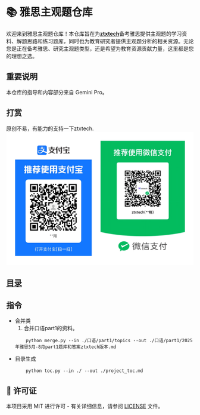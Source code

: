 # 📚 雅思主观题仓库

欢迎来到雅思主观题仓库！本仓库旨在为[**ztxtech**](https://www.github.com/ztxtech/)备考雅思提供主观题的学习资料、解题思路和练习题库，同时也为教育研究者提供主观题分析的相关资源。无论您是正在备考雅思、研究主观题类型，还是希望为教育资源贡献力量，这里都是您的理想之选。

## 重要说明
本仓库的指导和内容部分来自 Gemini Pro。

## 打赏
原创不易，有能力的支持一下ztxtech.
![打赏](./pay.png)


## [目录](./project_toc.md)


## 指令
- 合并类
    1. 合并口语part1的资料。
    ```shell
        python merge.py --in ./口语/part1/topics --out ./口语/part1/2025年雅思5月-8月part1题库和答案ztxtech版本.md
    ```
- 目录生成
    ```shell
        python toc.py --in ./ --out ./project_toc.md
    ```


## 📄 许可证
本项目采用 MIT 进行许可 - 有关详细信息，请参阅 [LICENSE](LICENSE) 文件。